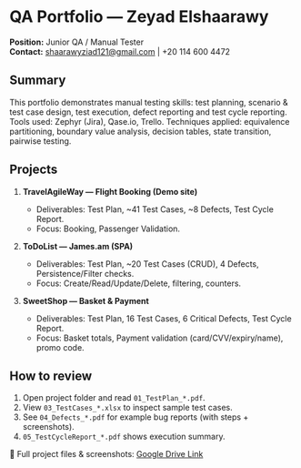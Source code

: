 # QA Portfolio — Zeyad Elshaarawy

**Position:** Junior QA / Manual Tester  
**Contact:** shaarawyziad121@gmail.com | +20 114 600 4472

## Summary
This portfolio demonstrates manual testing skills: test planning, scenario & test case design, test execution, defect reporting and test cycle reporting. Tools used: Zephyr (Jira), Qase.io, Trello. Techniques applied: equivalence partitioning, boundary value analysis, decision tables, state transition, pairwise testing.

## Projects
1. **TravelAgileWay — Flight Booking (Demo site)**  
   - Deliverables: Test Plan, ~41 Test Cases, ~8 Defects, Test Cycle Report.  
   - Focus: Booking, Passenger Validation.

2. **ToDoList — James.am (SPA)**  
   - Deliverables: Test Plan, ~20 Test Cases (CRUD), 4 Defects, Persistence/Filter checks.  
   - Focus: Create/Read/Update/Delete, filtering, counters.

3. **SweetShop — Basket & Payment**  
   - Deliverables: Test Plan, 16 Test Cases, 6 Critical Defects, Test Cycle Report.  
   - Focus: Basket totals, Payment validation (card/CVV/expiry/name), promo code.

## How to review
1. Open project folder and read `01_TestPlan_*.pdf`.  
2. View `03_TestCases_*.xlsx` to inspect sample test cases.  
3. See `04_Defects_*.pdf` for example bug reports (with steps + screenshots).  
4. `05_TestCycleReport_*.pdf` shows execution summary.

   
📂 Full project files & screenshots: [Google Drive Link](https://drive.google.com/drive/folders/1mSNmz3OuAfSjC2YNGAgBgM4srLtf85G?usp=sharing)

